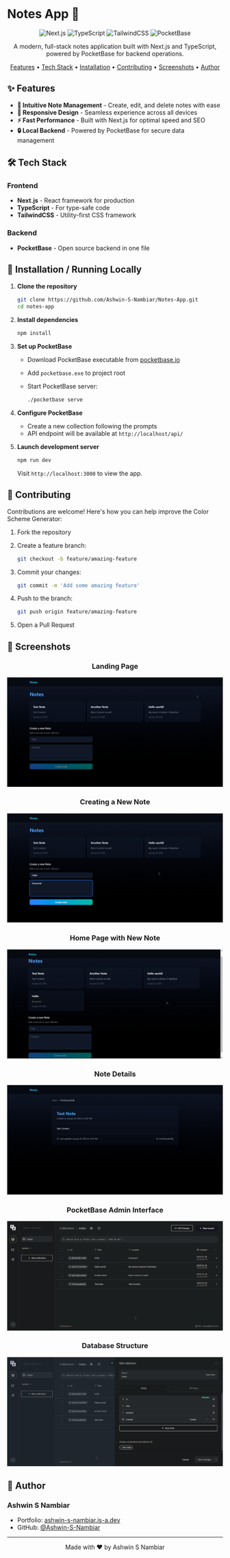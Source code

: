 # Notes App 📝

<div align="center">

![Next.js](https://img.shields.io/badge/Next.js-000000?style=for-the-badge&logo=next.js&logoColor=white)
![TypeScript](https://img.shields.io/badge/TypeScript-007ACC?style=for-the-badge&logo=typescript&logoColor=white)
![TailwindCSS](https://img.shields.io/badge/Tailwind_CSS-38B2AC?style=for-the-badge&logo=tailwind-css&logoColor=white)
![PocketBase](https://img.shields.io/badge/PocketBase-B8DBE4?style=for-the-badge&logo=pocketbase&logoColor=black)

A modern, full-stack notes application built with Next.js and TypeScript, powered by PocketBase for backend operations.

[Features](#-features) • [Tech Stack](#️-tech-stack) • [Installation](#-installation--running-locally) • [Contributing](#-contributing) • [Screenshots](#-screenshots) • [Author](#-author)

</div>

## ✨ Features

- **🎯 Intuitive Note Management** - Create, edit, and delete notes with ease
- **📱 Responsive Design** - Seamless experience across all devices
- **⚡ Fast Performance** - Built with Next.js for optimal speed and SEO
- **🔒 Local Backend** - Powered by PocketBase for secure data management

## 🛠️ Tech Stack

### Frontend
- **Next.js** - React framework for production
- **TypeScript** - For type-safe code
- **TailwindCSS** - Utility-first CSS framework

### Backend
- **PocketBase** - Open source backend in one file

## 🚀 Installation / Running Locally

1. **Clone the repository**

   ```bash
   git clone https://github.com/Ashwin-S-Nambiar/Notes-App.git
   cd notes-app
   ```

2. **Install dependencies**

   ```bash
   npm install
   ```

3. **Set up PocketBase**
   - Download PocketBase executable from [pocketbase.io](https://pocketbase.io/docs/)
   - Add `pocketbase.exe` to project root
   - Start PocketBase server:

     ```bash
     ./pocketbase serve
     ```

4. **Configure PocketBase**
   - Create a new collection following the prompts
   - API endpoint will be available at `http://localhost/api/`

5. **Launch development server**

   ```bash
   npm run dev
   ```
   Visit `http://localhost:3000` to view the app.

## 🤝 Contributing

Contributions are welcome! Here's how you can help improve the Color Scheme Generator:

1. Fork the repository
2. Create a feature branch:

   ```bash
   git checkout -b feature/amazing-feature
   ```

3. Commit your changes:

   ```bash
   git commit -m 'Add some amazing feature'
   ```

4. Push to the branch:

   ```bash
   git push origin feature/amazing-feature
   ```

5. Open a Pull Request   

## 📸 Screenshots

<div align="center">

### Landing Page
![Landing Page](./public/screenshots/Landing-Page.png)

### Creating a New Note
![Adding a Note](./public/screenshots/Note-Adding.png)

### Home Page with New Note
![New Note Added](./public/screenshots/New-Note-Added.png)

### Note Details
![Note Details](./public/screenshots/Note-Detail.png)

### PocketBase Admin Interface
![PocketBase Backend](./public/screenshots/PocketBase.png)

### Database Structure
![Backend Structure](./public/screenshots/Backend-Structure.png)

</div>

## 👤 Author

### Ashwin S Nambiar
- Portfolio: [ashwin-s-nambiar.is-a.dev](https://ashwin-s-nambiar.is-a.dev/)
- GitHub: [@Ashwin-S-Nambiar](https://github.com/Ashwin-S-Nambiar)

---

<div align="center">
Made with ❤️ by Ashwin S Nambiar
</div>

